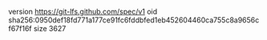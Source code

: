 version https://git-lfs.github.com/spec/v1
oid sha256:0950def18fd771a177ce91fc6fddbfed1eb452604460ca755c8a9656cf67f16f
size 3627
